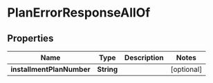 

# PlanErrorResponseAllOf


## Properties

| Name | Type | Description | Notes |
|------------ | ------------- | ------------- | -------------|
|**installmentPlanNumber** | **String** |  |  [optional] |



